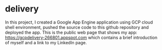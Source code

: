 # delivery
In this project, I created a Google App Engine application using GCP cloud shell environment, pushed the source code to this github repository and deployed the app. 
This is the public web page that shows my app: https://gcpdelivery-266801.appspot.com
which contains a brief introduction of myself and a link to my LinkedIn page.
